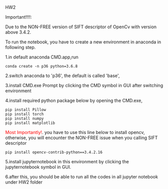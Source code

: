 HW2

Important!!!!:

Due to the NON-FREE version of SIFT descriptor of OpenCv with version above 3.4.2.

To run the notebook, you have to create a new environment in anaconda in following step.



1.in default anaconda CMD.app,run
```console
conda create -n p36 python=3.6.8
```

2.switch anaconda to 'p36', the default is called 'base',


3.install CMD.exe Prompt by clicking the CMD symbol in GUI after switching environment 

4.install required python package below by opening the CMD.exe, 
```console
pip install Pillow
pip install torch
pip install numpy
pip install matplotlib
```
<span style="color:red">Most Importantly!</span>.
you have to use this line below to install opencv, otherwise, you will encounter the NON-FREE issue when you calling SIFT descriptor
```console
pip install opencv-contrib-python==3.4.2.16
```


5.install jupyternotebook in this environment by clicking the jupyternotebook symbol in GUI.



6.after this, you should be able to run all the codes in all jupyter notebook under HW2 folder